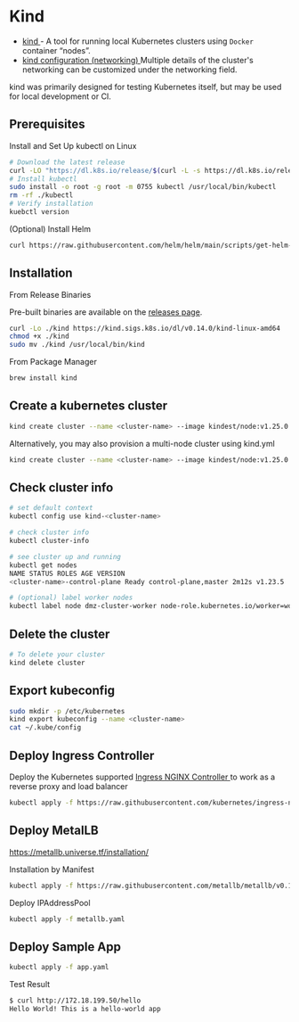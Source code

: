 # Kind

- [ kind ](https://kind.sigs.k8s.io/) - A tool for running local Kubernetes clusters using `Docker` container “nodes”.
- [ kind configuration (networking) ](https://kind.sigs.k8s.io/docs/user/configuration/#networking) Multiple details of the cluster's networking can be customized under the networking field.

kind was primarily designed for testing Kubernetes itself, but may be used for local development or CI.

## Prerequisites

Install and Set Up kubectl on Linux

```bash
# Download the latest release
curl -LO "https://dl.k8s.io/release/$(curl -L -s https://dl.k8s.io/release/stable.txt)/bin/linux/amd64/kubectl"
# Install kubectl
sudo install -o root -g root -m 0755 kubectl /usr/local/bin/kubectl
rm -rf ./kubectl
# Verify installation
kuebctl version
```

(Optional) Install Helm

```bash
curl https://raw.githubusercontent.com/helm/helm/main/scripts/get-helm-3 | bash
```

## Installation

From Release Binaries

Pre-built binaries are available on the [releases page](https://github.com/kubernetes-sigs/kind/releases).

```bash
curl -Lo ./kind https://kind.sigs.k8s.io/dl/v0.14.0/kind-linux-amd64
chmod +x ./kind
sudo mv ./kind /usr/local/bin/kind
```

From Package Manager

```bash
brew install kind
```

## Create a kubernetes cluster

```bash
kind create cluster --name <cluster-name> --image kindest/node:v1.25.0
```

Alternatively, you may also provision a multi-node cluster using kind.yml

```bash
kind create cluster --name <cluster-name> --image kindest/node:v1.25.0 --config kind.yaml
```

## Check cluster info

```bash
# set default context
kubectl config use kind-<cluster-name>

# check cluster info
kubectl cluster-info

# see cluster up and running
kubectl get nodes
NAME STATUS ROLES AGE VERSION
<cluster-name>-control-plane Ready control-plane,master 2m12s v1.23.5

# (optional) label worker nodes
kubectl label node dmz-cluster-worker node-role.kubernetes.io/worker=worker
```

## Delete the cluster

```bash
# To delete your cluster
kind delete cluster
```

## Export kubeconfig

```bash
sudo mkdir -p /etc/kubernetes
kind export kubeconfig --name <cluster-name>
cat ~/.kube/config
```

## Deploy Ingress Controller

Deploy the Kubernetes supported [ Ingress NGINX Controller ](https://git.k8s.io/ingress-nginx/README.md#readme) to work as a reverse proxy and load balancer

```bash
kubectl apply -f https://raw.githubusercontent.com/kubernetes/ingress-nginx/main/deploy/static/provider/kind/deploy.yaml
```

## Deploy MetalLB

https://metallb.universe.tf/installation/

Installation by Manifest

```bash
kubectl apply -f https://raw.githubusercontent.com/metallb/metallb/v0.13.5/config/manifests/metallb-native.yaml
```

Deploy IPAddressPool

```bash
kubectl apply -f metallb.yaml
```

## Deploy Sample App

```bash
kubectl apply -f app.yaml
```

Test Result

```bash
$ curl http://172.18.199.50/hello
Hello World! This is a hello-world app
```
